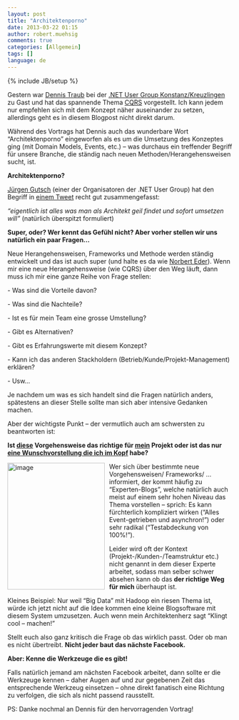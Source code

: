 ```yaml
---
layout: post
title: "Architektenporno"
date: 2013-03-22 01:15
author: robert.muehsig
comments: true
categories: [Allgemein]
tags: []
language: de
---
```

{% include JB/setup %}
<p>Gestern war <a href="https://twitter.com/DTraub">Dennis Traub</a> bei der <a href="http://www.dotnetkk.de/de/Start/page39363.htm">.NET User Group Konstanz/Kreuzlingen</a> zu Gast und hat das spannende Thema <a href="http://en.wikipedia.org/wiki/Command%E2%80%93query_separation">CQRS</a> vorgestellt. Ich kann jedem nur empfehlen sich mit dem Konzept näher auseinander zu setzen, allerdings geht es in diesem Blogpost nicht direkt darum.</p> <p>Während des Vortrags hat Dennis auch das wunderbare Wort “Architektenporno” eingeworfen als es um die Umsetzung des Konzeptes ging (mit Domain Models, Events, etc.) – was durchaus ein treffender Begriff für unsere Branche, die ständig nach neuen Methoden/Herangehensweisen sucht, ist.</p> <p><strong>Architektenporno?</strong></p> <p><a href="https://twitter.com/sharpcms">Jürgen Gutsch</a> (einer der Organisatoren der .NET User Group) hat den Begriff in <a href="https://twitter.com/sharpcms/status/314667981156270080">einem Tweet</a> recht gut zusammengefasst:</p> <p><em>“eigentlich ist alles was man als Architekt geil findet und sofort umsetzen will”</em> (natürlich überspitzt formuliert)</p> <p><strong>Super, oder? Wer kennt das Gefühl nicht? Aber vorher stellen wir uns natürlich ein paar Fragen…</strong></p> <p>Neue Herangehensweisen, Frameworks und Methode werden ständig entwickelt und das ist auch super (und halte es da wie <a href="http://devtyr.norberteder.com/post/Gefahrliche-Experten-Tipps.aspx">Norbert Eder</a>). Wenn mir eine neue Herangehensweise (wie CQRS) über den Weg läuft, dann muss ich mir eine ganze Reihe von Frage stellen:</p> <p>- Was sind die Vorteile davon?</p> <p>- Was sind die Nachteile?</p> <p>- Ist es für mein Team eine grosse Umstellung?</p> <p>- Gibt es Alternativen?</p> <p>- Gibt es Erfahrungswerte mit diesem Konzept?</p> <p>- Kann ich das anderen Stackholdern (Betrieb/Kunde/Projekt-Management) erklären? </p> <p>- Usw…</p> <p>Je nachdem um was es sich handelt sind die Fragen natürlich anders, spätestens an dieser Stelle sollte man sich aber intensive Gedanken machen. </p> <p>Aber der wichtigste Punkt – der vermutlich auch am schwersten zu beantworten ist:</p> <p><strong>Ist <u>diese</u> Vorgehensweise das richtige für <u>mein</u> Projekt oder ist das nur <u>eine Wunschvorstellung die ich im Kopf</u> habe?</strong></p> <p><a href="{{BASE_PATH}}/assets/wp-images-de/image1793.png"><img title="image" style="border-top: 0px; border-right: 0px; border-bottom: 0px; margin: 0px 10px 0px 0px; border-left: 0px; display: inline" border="0" alt="image" align="left" src="{{BASE_PATH}}/assets/wp-images-de/image_thumb947.png" width="218" height="284"></a> </p> <p>Wer sich über bestimmte neue Vorgehensweisen/ Frameworks/ … informiert, der kommt häufig zu “Experten-Blogs”, welche natürlich auch meist auf einem sehr hohen Niveau das Thema vorstellen – sprich: Es kann fürchterlich kompliziert wirken (“Alles Event-getrieben und asynchron!”) oder sehr radikal (“Testabdeckung von 100%!”). </p> <p>Leider wird oft der Kontext (Projekt-/Kunden-/Teamstruktur etc.) nicht genannt in dem dieser Experte arbeitet, sodass man selber schwer absehen kann ob das <strong>der richtige Weg für mich </strong>überhaupt ist. </p> <p>Kleines Beispiel: Nur weil “Big Data” mit Hadoop ein riesen Thema ist, würde ich jetzt nicht auf die Idee kommen eine kleine Blogsoftware mit diesem System umzusetzen. Auch wenn mein Architektenherz sagt “Klingt cool – machen!”</p> <p>Stellt euch also ganz kritisch die Frage ob das wirklich passt. Oder ob man es nicht übertreibt. <strong>Nicht jeder baut das nächste Facebook. </strong></p> <p><strong>Aber: Kenne die Werkzeuge die es gibt!</strong></p> <p>Falls natürlich jemand am nächsten Facebook arbeitet, dann sollte er die Werkzeuge kennen – daher Augen auf und zur gegebenen Zeit das entsprechende Werkzeug einsetzen – ohne direkt fanatisch eine Richtung zu verfolgen, die sich als nicht passend rausstellt.</p> <p>PS: Danke nochmal an Dennis für den hervorragenden Vortrag! </p>
